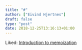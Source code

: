 ```yaml
---
title: "#"
author: ["Eivind Hjertnes"]
draft: false
type: "post"
date: 2018-12-25T13:16:13+01:00
---
```


Liked:
[Introduction
to memoization](https://react.christmas/2018/9?utm%5Fsource=reactdigest&utm%5Fmedium=email&utm%5Fcampaign=featured)
